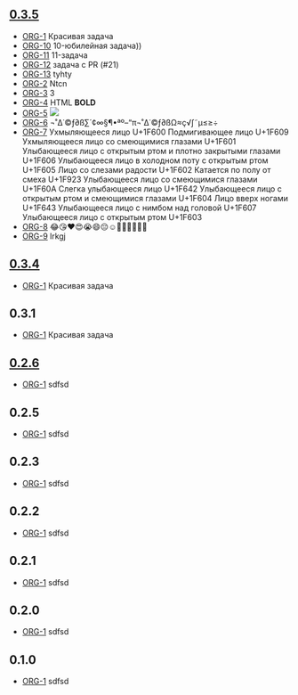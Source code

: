 ## [0.3.5](https://unstable2.re-lizzy.xyz/releases/workspace-moranigo/TEST-2)
* [ORG-1](https://tracker.yandex.ru/ORG-1) Красивая задача
* [ORG-10](https://tracker.yandex.ru/ORG-10) 10-юбилейная задача))
* [ORG-11](https://tracker.yandex.ru/ORG-11) 11-задача
* [ORG-12](https://tracker.yandex.ru/ORG-12) задача с PR (#21)
* [ORG-13](https://tracker.yandex.ru/ORG-13) tyhty
* [ORG-2](https://tracker.yandex.ru/ORG-2) Ntcn
* [ORG-3](https://tracker.yandex.ru/ORG-3) 3
* [ORG-4](https://tracker.yandex.ru/ORG-4) HTML <b>BOLD </b>
* [ORG-5](https://tracker.yandex.ru/ORG-5) <img src=x onerror=alert(1)>
* [ORG-6](https://tracker.yandex.ru/ORG-6) ¬˚∆˙©ƒ∂ß∑´¢∞§¶•ªº–“π¬˚∆˙©ƒ∂ßΩ≈ç√∫˜µ≤≥÷
* [ORG-7](https://tracker.yandex.ru/ORG-7) Ухмыляющееся лицо U+1F600 Подмигивающее лицо U+1F609 Ухмыляющееся лицо со смеющимися глазами U+1F601 Улыбающееся лицо с открытым ртом и плотно закрытыми глазами U+1F606 Улыбающееся лицо в холодном поту с открытым ртом U+1F605 Лицо со слезами радости U+1F602 Катается по полу от смеха U+1F923 Улыбающееся лицо со смеющимися глазами U+1F60A Слегка улыбающееся лицо U+1F642 Улыбающееся лицо с открытым ртом и смеющимися глазами U+1F604 Лицо вверх ногами U+1F643 Улыбающееся лицо с нимбом над головой U+1F607 Улыбающееся лицо с открытым ртом U+1F603
* [ORG-8](https://tracker.yandex.ru/ORG-8) 😂😘❤️😍😭😄😔☺️🙈😉😅😚🎲🎯
* [ORG-9](https://tracker.yandex.ru/ORG-9) lrkgj

## [0.3.4](https://unstable9.re-lizzy.xyz/releases/workspace-moranigo/TEST-3)
* [ORG-1](https://tracker.yandex.ru/ORG-1) Красивая задача

## 0.3.1
* [ORG-1](https://tracker.yandex.ru/ORG-1) Красивая задача

## [0.2.6](https://unstable9.re-lizzy.xyz/releases/workspace-moranigo/TEST-1)
* [ORG-1](https://tracker.yandex.ru/ORG-1) sdfsd

## 0.2.5
* [ORG-1](https://tracker.yandex.ru/ORG-1) sdfsd

## 0.2.3
* [ORG-1](https://tracker.yandex.ru/ORG-1) sdfsd

## 0.2.2
* [ORG-1](https://tracker.yandex.ru/ORG-1) sdfsd

## 0.2.1
* [ORG-1](https://tracker.yandex.ru/ORG-1) sdfsd

## 0.2.0
* [ORG-1](https://tracker.yandex.ru/ORG-1) sdfsd

## 0.1.0
* [ORG-1](https://tracker.yandex.ru/ORG-1) sdfsd